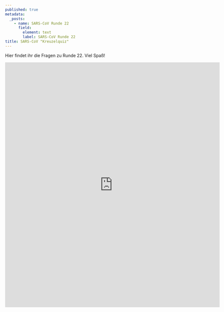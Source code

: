 ```yaml
---
published: true
metadata:
  _posts:
    - name: SARS-CoV Runde 22
      field:
        element: text
        label: SARS-CoV Runde 22
title: SARS-CoV "Kreuzelquiz"
---
```

Hier findet ihr die Fragen zu Runde 22. Viel Spaß!

<iframe src="https://forms.gle/wb3qvVuugZ8jJmp89" width="700" height="800" frameborder="0" marginheight="0" marginwidth="10"></iframe>
